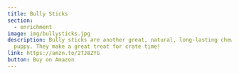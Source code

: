 ```yaml
---
title: Bully Sticks
section:
  - enrichment
image: img/bullysticks.jpg
description: Bully sticks are another great, natural, long-lasting chew for your
  puppy. They make a great treat for crate time!
link: https://amzn.to/2TJ8ZYG
button: Buy on Amazon
---
```

